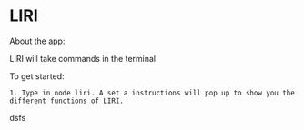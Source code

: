 # LIRI

About the app:

LIRI will take commands in the terminal

To get started:

    1. Type in node liri. A set a instructions will pop up to show you the different functions of LIRI.


   dsfs